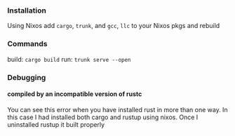 ### Installation
Using Nixos add `cargo`, `trunk`, and `gcc`, `llc` to your Nixos pkgs and rebuild

### Commands
build: `cargo build`
run: `trunk serve --open`

### Debugging
#### compiled by an incompatible version of rustc
You can see this error when you have installed rust in more than one way. In this case I had installed both cargo and rustup using nixos. Once I uninstalled rustup it built properly
